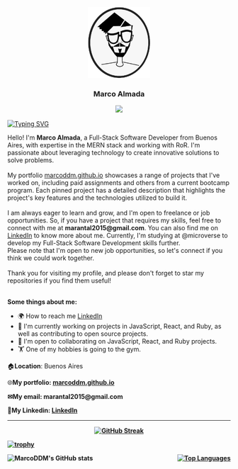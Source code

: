 <a name="readme-top"></a>

<div align="center">
  <img src="soyMarco.png" alt="logo" width="140"  height="auto" />
  <br/>
  <h3><b>Marco Almada</b></h3>
  <a href="https://www.github.com/MarcoDDM" target="_blank" rel="noreferrer"><img
src="https://img.shields.io/github/followers/MarcoDDM?logo=github&style=for-the-badge&color=0891b2&labelColor=1c1917" /></a>
</div>

[![Typing SVG](https://readme-typing-svg.herokuapp.com?font=sans+Latin&size=15&duration=6000&pause=1000&width=435&lines=%22The+obstacle+is+the+way.%22;+%22You+have+power+over+your+mind+-+not+outside+events.+Realize+this%2C+and+you+will+find+strength.%22;+%22The+happiness+of+your+life+depends+upon+the+quality+of+your+thoughts.%22)](https://git.io/typing-svg)


<div>Hello! I'm <b>Marco Almada</b>, a Full-Stack Software Developer from Buenos Aires, with expertise in the MERN stack and working with RoR. I'm passionate about leveraging technology to create innovative solutions to solve problems.</div><br>
<div>My portfolio <a href="http://marcoddm.github.io">marcoddm.github.io</a> showcases a range of projects that I've worked on, including paid assignments and others from a current bootcamp program. Each pinned project has a detailed description that highlights the project's key features and the technologies utilized to build it.</div><br>
I am always eager to learn and grow, and I'm open to freelance or job opportunities. So, if you have a project that requires my skills, feel free to connect with me at <b>marantal2015@gmail.com</b>. You can also find me on <a href="https://www.linkedin.com/in/marcoalmadaar">LinkedIn</a> to know more about me. Currently, I'm studying at @microverse to develop my Full-Stack Software Development skills further.</div><br>

<div>Please note that I'm open to new job opportunities, so let's connect if you think we could work together.</div><br>
<div>Thank you for visiting my profile, and please don't forget to star my repositories if you find them useful!</div><br>

<b>Some things about me:</b>
* 🌍 How to reach me [LinkedIn](https://www.linkedin.com/in/marcoalmadaar/)
* 🧠 I'm currently working on projects in JavaScript, React, and Ruby, as well as contributing to open source projects.
* 🤝 I'm open to collaborating on JavaScript, React, and Ruby projects.
* 🏋️ One of my hobbies is going to the gym.



<p>🏠<b>Location</b>: Buenos Aires</p>
<p>🌐<b>My portfolio: <a href="http://marcoddm.github.io">marcoddm.github.io</a>
<p>✉<b>My email: </b><b>marantal2015@gmail.com</b></p>
<p>💬<b>My Linkedin: </b><a href="https://www.linkedin.com/in/marcoalmadaar">LinkedIn</a></p>

<hr>
<p align="center">
  <a href="https://git.io/streak-stats">
    <img src="https://streak-stats.demolab.com?user=MarcoDDM&date_format=M%20j%5B%2C%20Y%5D" alt="GitHub Streak">
  </a>
</p>

[![trophy](https://github-profile-trophy.vercel.app/?username=MarcoDDM&row=2&column=4)](https://github.com/MarcoDDM/github-profile-trophy)

<div style="display:flex; justify-content:space-between">
  <img src="https://github-readme-stats.vercel.app/api?username=MarcoDDM&show_icons=true&theme=transparent" alt="MarcoDDM's GitHub stats" title="MarcoDDM's GitHub stats" width="45%">
  <a href="https://github.com/MarcoDDM">
    <img src="https://github-readme-stats.vercel.app/api/top-langs/?username=MarcoDDM&langs_count=10&title_color=0891b2&text_color=000000&icon_color=0891b2&bg_color=00000000&hide_border=true&locale=en&custom_title=Top%20%Languages&hide=html" alt="Top Languages" width="45%">
  </a>
</div>



